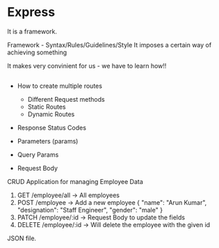 
# Express

It is a framework.

Framework - Syntax/Rules/Guidelines/Style
It imposes a certain way of achieving something

It makes very convinient for us - we have to learn how!!

## 

* How to create multiple routes
  * Different Request methods
  * Static Routes
  * Dynamic Routes
* Response Status Codes

* Parameters (params)
* Query Params
* Request Body


CRUD Application for managing Employee Data

1. GET /employee/all -> All employees
2. POST /employee -> Add a new employee
    {
      "name": "Arun Kumar",
      "designation": "Staff Engineer",
      "gender": "male"
    }
3. PATCH /employee/:id -> Request Body to update the fields
4. DELETE /employee/:id -> Will delete the employee with the given id

JSON file.